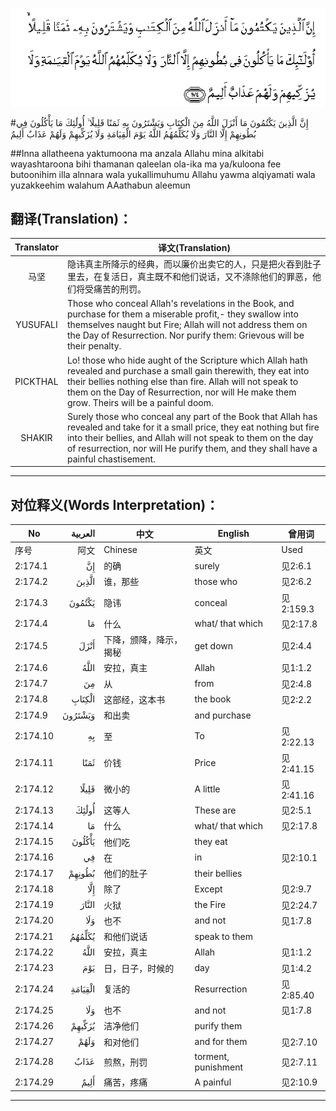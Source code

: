 ![002:174](images/002_174.gif)

#إِنَّ الَّذِينَ يَكْتُمُونَ مَا أَنْزَلَ اللَّهُ مِنَ الْكِتَابِ وَيَشْتَرُونَ بِهِ ثَمَنًا قَلِيلًا ۙ أُولَٰئِكَ مَا يَأْكُلُونَ فِي بُطُونِهِمْ إِلَّا النَّارَ وَلَا يُكَلِّمُهُمُ اللَّهُ يَوْمَ الْقِيَامَةِ وَلَا يُزَكِّيهِمْ وَلَهُمْ عَذَابٌ أَلِيمٌ 

##Inna allatheena yaktumoona ma anzala Allahu mina alkitabi wayashtaroona bihi thamanan qaleelan ola-ika ma ya/kuloona fee butoonihim illa alnnara wala yukallimuhumu Allahu yawma alqiyamati wala yuzakkeehim walahum AAathabun aleemun 

## 翻译(Translation)：

| Translator | 译文(Translation)                                            |
| :--------: | ------------------------------------------------------------ |
|    马坚    | 隐讳真主所降示的经典，而以廉价出卖它的人，只是把火吞到肚子里去，在复活日，真主既不和他们说话，又不涤除他们的罪恶，他们将受痛苦的刑罚。 |
|  YUSUFALI  | Those who conceal Allah's revelations in the Book, and purchase for them a miserable profit,- they swallow into themselves naught but Fire; Allah will not address them on the Day of Resurrection. Nor purify them: Grievous will be their penalty. |
|  PICKTHAL  | Lo! those who hide aught of the Scripture which Allah hath revealed and purchase a small gain therewith, they eat into their bellies nothing else than fire. Allah will not speak to them on the Day of Resurrection, nor will He make them grow. Theirs will be a painful doom. |
|   SHAKIR   | Surely those who conceal any part of the Book that Allah has revealed and take for it a small price, they eat nothing but fire into their bellies, and Allah will not speak to them on the day of resurrection, nor will He purify them, and they shall have a painful chastisement. |

---

## 对位释义(Words Interpretation)：

| No   | العربية | 中文    | English | 曾用词 |
| ---- | ------: | ------- | ------- | ------ |
| 序号 |    阿文 | Chinese | 英文    | Used   |
| 2:174.1  | إِنَّ      | 的确                   | surely              | 见2:6.1   |
| 2:174.2  | الَّذِينَ   | 谁，那些               | those who           | 见2:6.2   |
| 2:174.3  | يَكْتُمُونَ  | 隐讳                   | conceal             | 见2:159.3 |
| 2:174.4  | مَا      | 什么                   | what/ that which    | 见2:17.8  |
| 2:174.5  | أَنْزَلَ    | 下降，颁降，降示，揭秘 | get down            | 见2:4.4   |
| 2:174.6  | اللَّهُ    | 安拉，真主             | Allah               | 见1:1.2   |
| 2:174.7  | مِنَ      | 从                     | from                | 见2:4.8   |
| 2:174.8  | الْكِتَابِ  | 这部经，这本书         | the book            | 见2:2.2   |
| 2:174.9  | وَيَشْتَرُونَ | 和出卖                 | and purchase        |           |
| 2:174.10 | بِهِ      | 至                     | To                  | 见2:22.13 |
| 2:174.11 | ثَمَنًا    | 价钱                   | Price               | 见2:41.15 |
| 2:174.12 | قَلِيلًا   | 微小的                 | A little            | 见2:41.16 |
| 2:174.13 | أُولَٰئِكَ   | 这等人                 | These are           | 见2:5.1   |
| 2:174.14 | مَا      | 什么                   | what/ that which    | 见2:17.8  |
| 2:174.15 | يَأْكُلُونَ  | 他们吃                 | they eat            |           |
| 2:174.16 | فِي      | 在                     | in                  | 见2:10.1  |
| 2:174.17 | بُطُونِهِمْ  | 他们的肚子             | their bellies       |           |
| 2:174.18 | إِلَّا     | 除了                   | Except              | 见2:9.7   |
| 2:174.19 | النَّارَ   | 火狱                   | the Fire            | 见2:24.7  |
| 2:174.20 | وَلَا     | 也不                   | and not             | 见1:7.8   |
| 2:174.21 | يُكَلِّمُهُمُ  | 和他们说话             | speak to them       |           |
| 2:174.22 | اللَّهُ    | 安拉，真主             | Allah               | 见1:1.2   |
| 2:174.23 | يَوْمَ     | 日，日子，时候的       | day                 | 见1:4.2   |
| 2:174.24 | الْقِيَامَةِ | 复活的                 | Resurrection        | 见2:85.40 |
| 2:174.25 | وَلَا     | 也不                   | and not             | 见1:7.8   |
| 2:174.26 | يُزَكِّيهِمْ  | 洁净他们               | purify them         |           |
| 2:174.27 | وَلَهُمْ    | 和对他们               | and for them        | 见2:7.10  |
| 2:174.28 | عَذَابٌ    | 煎熬，刑罚             | torment, punishment | 见2:7.11  |
| 2:174.29 | أَلِيمٌ    | 痛苦，疼痛             | A painful           | 见2:10.9  |

---
